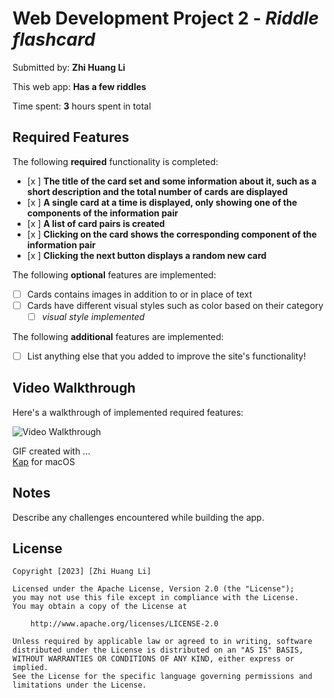 # Web Development Project 2 - *Riddle flashcard*

Submitted by: **Zhi Huang Li**

This web app: **Has a few riddles**

Time spent: **3** hours spent in total

## Required Features

The following **required** functionality is completed:

- [x ] **The title of the card set and some information about it, such as a short description and the total number of cards are displayed**
- [x ] **A single card at a time is displayed, only showing one of the components of the information pair**
- [x ] **A list of card pairs is created**
- [x ] **Clicking on the card shows the corresponding component of the information pair**
- [x ] **Clicking the next button displays a random new card**

The following **optional** features are implemented:

- [ ] Cards contains images in addition to or in place of text
- [ ] Cards have different visual styles such as color based on their category
  - [ ] *visual style implemented*

The following **additional** features are implemented:

* [ ] List anything else that you added to improve the site's functionality!

## Video Walkthrough

Here's a walkthrough of implemented required features:

<img src='https://submissions.us-east-1.linodeobjects.com/web102/3W8gK7LT.gif' title='Video Walkthrough' width='' alt='Video Walkthrough' />

GIF created with ...  
[Kap](https://getkap.co/) for macOS

## Notes

Describe any challenges encountered while building the app.

## License

    Copyright [2023] [Zhi Huang Li]

    Licensed under the Apache License, Version 2.0 (the "License");
    you may not use this file except in compliance with the License.
    You may obtain a copy of the License at

        http://www.apache.org/licenses/LICENSE-2.0

    Unless required by applicable law or agreed to in writing, software
    distributed under the License is distributed on an "AS IS" BASIS,
    WITHOUT WARRANTIES OR CONDITIONS OF ANY KIND, either express or implied.
    See the License for the specific language governing permissions and
    limitations under the License.
